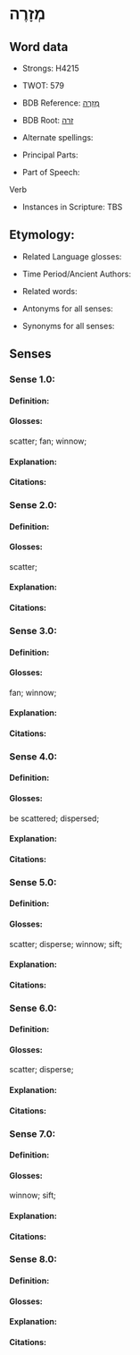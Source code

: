 # מְזָרֶה

<!-- Status: S2="NeedsEdits" -->
<!-- Lexica used for edits:   -->

## Word data

* Strongs: H4215

* TWOT: 579

* BDB Reference: [מְזָרֶה](rc://en/bdb/dict/g.ci.aa)

* BDB Root: [זרה](rc://en/bdb/dict/g.ci.aa)

* Alternate spellings:

* Principal Parts:

* Part of Speech:

Verb

* Instances in Scripture: TBS

## Etymology:

* Related Language glosses:

* Time Period/Ancient Authors:

* Related words:

* Antonyms for all senses:

* Synonyms for all senses:

## Senses

### Sense 1.0:

#### Definition:

#### Glosses:

scatter; fan; winnow; 

#### Explanation:

#### Citations:



### Sense 2.0:

#### Definition:

#### Glosses:

scatter; 

#### Explanation:

#### Citations:



### Sense 3.0:

#### Definition:

#### Glosses:

fan; winnow; 

#### Explanation:

#### Citations:



### Sense 4.0:

#### Definition:

#### Glosses:

be scattered; dispersed; 

#### Explanation:

#### Citations:



### Sense 5.0:

#### Definition:

#### Glosses:

scatter; disperse; winnow; sift; 

#### Explanation:

#### Citations:



### Sense 6.0:

#### Definition:

#### Glosses:

scatter; disperse; 

#### Explanation:

#### Citations:



### Sense 7.0:

#### Definition:

#### Glosses:

winnow; sift; 

#### Explanation:

#### Citations:



### Sense 8.0:

#### Definition:

#### Glosses:



#### Explanation:

#### Citations:



